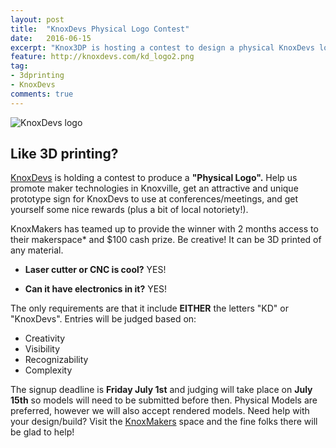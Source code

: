 ```yaml
---
layout: post
title:  "KnoxDevs Physical Logo Contest"
date:   2016-06-15
excerpt: "Knox3DP is hosting a contest to design a physical KnoxDevs logo for the chance to win $100 and 2 free months of KnoxMakers membership!"
feature: http://knoxdevs.com/kd_logo2.png
tag:
- 3dprinting
- KnoxDevs
comments: true
---
```


![KnoxDevs logo](http://knoxdevs.com/kd_logo2.png)

## Like 3D printing?
[KnoxDevs](http://knoxdevs.com) is holding a contest to produce a __"Physical Logo".__  Help us promote maker technologies in Knoxville, get an attractive and unique prototype sign for KnoxDevs to use at conferences/meetings, and get yourself some nice rewards (plus a bit of local notoriety!).

KnoxMakers has teamed up to provide the winner with 2 months access to their makerspace* and $100 cash prize.
Be creative!  It can be 3D printed of any material.  

- __Laser cutter or CNC is cool?__ YES!

- __Can it have electronics in it?__ YES!


The only requirements are that it include __EITHER__ the letters "KD" or "KnoxDevs".
Entries will be judged based on:
- Creativity
- Visibility
- Recognizability
- Complexity

The signup deadline is __Friday July 1st__ and judging will take place on __July 15th__ so models will need to be submitted before then.  Physical Models are preferred, however we will also accept rendered models.
Need help with your design/build?  Visit the [KnoxMakers](https://knoxmakers.org/) space and the fine folks there will be glad to help!
